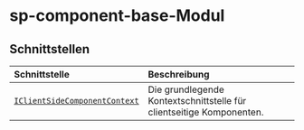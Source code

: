 # <a name="sp-component-base-module"></a>sp-component-base-Modul




## <a name="interfaces"></a>Schnittstellen

| Schnittstelle    |  Beschreibung |
|:-------------|:---------------|
| [`IClientSideComponentContext`](./sp-component-base/iclientsidecomponentcontext.md)   | Die grundlegende Kontextschnittstelle für clientseitige Komponenten.  |






